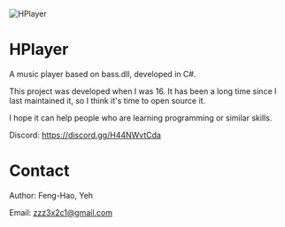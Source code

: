 ![HPlayer](https://github.com/yeazzz3x2c1/HPlayer/assets/10571026/92f69309-876a-4edd-a505-dc23cc31a39a)

# HPlayer
A music player based on bass.dll, developed in C#.

This project was developed when I was 16. It has been a long time since I last maintained it, so I think it's time to open source it.

I hope it can help people who are learning programming or similar skills.

Discord: https://discord.gg/H44NWvtCda

# Contact
Author: Feng-Hao, Yeh

Email: zzz3x2c1@gmail.com
